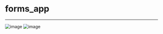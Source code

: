 # forms_app

---

![image](https://github.com/diegopagini/Forms-App_Flutter/assets/62857778/f49848b3-5350-4d0d-a6a7-a84485729f7e)
![image](https://github.com/diegopagini/Forms-App_Flutter/assets/62857778/6334e025-0ed8-4eba-9804-3d10f605297a)



